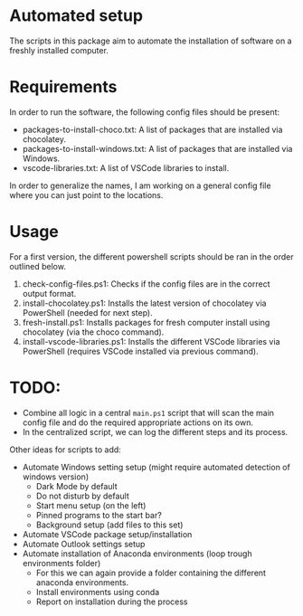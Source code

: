 # Automated setup
The scripts in this package aim to automate the installation of software on a freshly installed computer.

# Requirements
In order to run the software, the following config files should be present:
- packages-to-install-choco.txt: A list of packages that are installed via chocolatey.
- packages-to-install-windows.txt: A list of packages that are installed via Windows.
- vscode-libraries.txt: A list of VSCode libraries to install.

In order to generalize the names, I am working on a general config file where you can just point to the locations.

# Usage
For a first version, the different powershell scripts should be ran in the order outlined below.

1. check-config-files.ps1: Checks if the config files are in the correct output format.
2. install-chocolatey.ps1: Installs the latest version of chocolatey via PowerShell (needed for next step).
3. fresh-install.ps1: Installs packages for fresh computer install using chocolatey (via the choco command).
4. install-vscode-libraries.ps1: Installs the different VSCode libraries via PowerShell (requires VSCode installed via previous command).


# TODO: 
- Combine all logic in a central `main.ps1` script that will scan the main config file and do the required appropriate actions on its own. 
- In the centralized script, we can log the different steps and its process.

Other ideas for scripts to add:
- Automate Windows setting setup (might require automated detection of windows version)
  - Dark Mode by default
  - Do not disturb by default
  - Start menu setup (on the left)
  - Pinned programs to the start bar?
  - Background setup (add files to this set)
- Automate VSCode package setup/installation
- Automate Outlook settings setup
- Automate installation of Anaconda environments (loop trough environments folder)
  - For this we can again provide a folder containing the different anaconda environments.
  - Install environments using conda
  - Report on installation during the process

